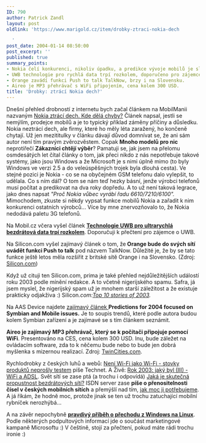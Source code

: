 ```yaml
---
ID: 790
author: Patrick Zandl
layout: post
oldlink: 'https://www.marigold.cz/item/drobky-ztraci-nokia-dech

  '
post_date: 2004-01-14 08:50:00
post_excerpt: ''
published: true
summary_points:
- Nokia čelí konkurenci, nikoliv úpadku, a predikce vývoje mobilů je složitá.
- UWB technologie pro rychlá data trpí rozkolem, doporučeno pro zájemce.
- Orange zavádí funkci Push to talk TalkNow, brzy i na Slovensku.
- Aireo je MP3 přehrávač s WiFi připojením, cena kolem 300 USD.
title: 'Drobky: ztrácí Nokia dech?'
---
```


<p>
Dnešní přehled drobností z internetu bych začal článkem na MobilManii nazvaným <A href="http://www.mobilmania.cz/Mobilnitelefony/Ar.asp?ARI=106317&amp;CAI=2103" target=_blank>Nokia ztrácí dech. Kde dělá chyby?</A> Článek&#160;napsal, jestli se nemýlím, prodejce mobilů a je to typický příklad záměny příčiny a důsledku. Nokia neztrácí dech, ale firmy, které ho měly léta zaražený, ho končeně chytají. Už jen mezititulky v článku dávají důvod domnívat se, že ani sám autor není tím pravým zvěrozvěstem. Copak <STRONG>Mnoho modelů pro nic</STRONG> neprotiřečí <STRONG>Zákazníci chtějí výběr</STRONG>? Pamatuji se, jak jsem na přelomu osmdesátých let čítal články&#160;o tom, jak přeci nikdo z nás nepotřebuje takové systémy, jako jsou Windows a že Microsoft je s nimi úplně mimo (to byly Windows ve verzi 2.5 a do veleúspěšných trojek byla dlouhá cesta). Ve stejné pozici je Nokia - co se na obyčejném GSM telefonu dalo vylepšit, to udělala. Co s ním dál? O tom se nám teď hezky básní, jenže výrobci telefonů musí počítat a predikovat na dva roky dopředu. A to už není taková legrace, jako dnes napsat <EM>"Proč Nokia vůbec vyrábí řadu 6610/7210/6100".</EM> Mimochodem, zkuste si někdy vypsat funkce mobilů Nokia a zařadit k nim konkurenci ostatních výrobců... Více by mne znervozňovalo to, že Nokia nedodává paletu 3G telefonů.</p>

<p>
Na Mobil.cz včera vyšel článek <A href="http://mobil.idnes.cz/mobilni_komunikace/mobilni_technologie/mbofdm040113.html"><STRONG>Technologie UWB pro ultrarychlá bezdrátová data trpí rozkolem</STRONG></A>. Doporučuji k přečtení pro zájemce o UWB.</p>

<p>
Na Silicon.com vyšel zajímavý článek o tom, že<STRONG> Orange bude do svých sítí uvádět funkci Push to talk</STRONG> pod názvem TalkNow. Důležité je, že by se tato funkce ještě letos měla rozšířit z britské sítě Orange i na Slovensko. (Zdroj: <A href="http://www.silicon.com/networks/mobile/0,39024665,39117749,00.htm" target=_blank>Silicon.com</A>)</p>

<p>
Když už cituji ten Silicon.com, prima je také přehled nejdůležitějších událostí roku 2003 podle mínění redakce. A to včetně nigerijského spamu. Safra, já jsem myslel, že nigerijský spam už je mnohem starší záležitost a že existuje prakticky odjakživa :) Silicon<EM>.com:</EM><A href="http://www.silicon.com/networks/mobile/0,39024665,39117497,00.htm" target=_blank><EM>Top 10 stories of 2003</EM></A><EM>.</EM></p>

<p>
Na AAS Device najdete <A href="http://www.allaboutsymbian.com/devices/viewarticle.php?id=52" target=_blank>zajímavý článek </A><STRONG>Predictions for 2004 focused on Symbian and Mobile issues.</STRONG> Je to soupis trendů, které podle autora budou kolem Symbian zařízení a je zajímavé se s tím článkem seznámit.</p>

<p>
<STRONG>Aireo je zajímavý MP3 přehrávač, který se k počítači připojuje pomocí WiFi</STRONG>. Presentováno na CES, cena kolem 300 USD. Inu, bude záležet na ovládacím software, zda to k něčemu bude nebo to bude jen dobrá myšlenka s mizernou realizací. Zdroj: <A href="http://www.twincities.com/mld/twincities/business/technology/personal_technology/7694940.htm" target=_blank>TwinCities.com</A>.</p>

<p>
Rychlodrobky z českých luhů a webů: <A href="http://www.technet.cz/zprava.html?zprava=26563">Není Wi-Fi jako Wi-Fi - stovky produktů neprošly testem</A>&#160;píše Technet. A Živě: <A title="Wi-Fi je světlo, na jaké jsme dlouho čekali; ADSL je naopak zklamáním roku." href="http://www.zive.cz/h/Byznys/AR.asp?ARI=114416">Rok 2003: jaký byl (III) - WiFi a ADSL</A>. Svět sítí se zase ptá (a trochu i odpovídá) <A href="http://www.svetsiti.cz/Tipy.asp?ID=96">Jaká je skutečná propustnost bezdrátových sítí?</A>&#160;ISDN server zase <STRONG>píše o přenositelnosti čísel v českých mobilních sítích</STRONG> a přemýšlí nad tím, <A href="http://www.isdn.cz/clanek.php?cid=5462" target=_blank>jak moc ji potřebujeme</A>. A já říkám, že hodně moc, protože jinak se ten už trochu zatuchající mobilní rybníček nerozhýbá...</p>

<p>
A na závěr nepochybně <A href="http://magovec.servebeer.com/filez/pribeh.html" target=_blank><STRONG>pravdivý příběh o přechodu z Windows na Linux</STRONG></A>. Podle některých podpultových informací jde o součást marketingové kampaně Microsoftu :) V češtině, stojí za přečtení, pokud máte rádi trochu ironie :)</p>
